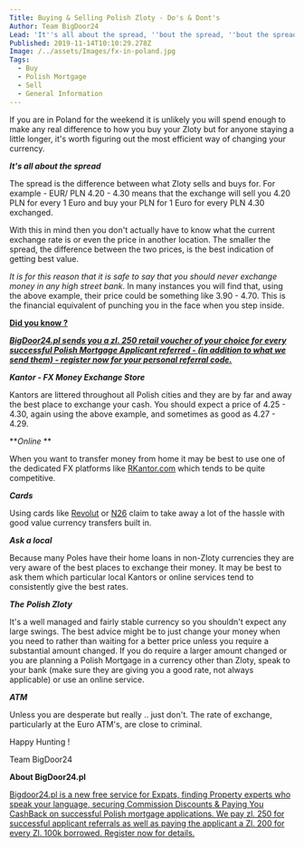 ```yaml
---
Title: Buying & Selling Polish Zloty - Do's & Dont's
Author: Team BigDoor24
Lead: 'It''s all about the spread, ''bout the spread, ''bout the spread ...'
Published: 2019-11-14T10:10:29.278Z
Image: /../assets/Images/fx-in-poland.jpg
Tags:
  - Buy
  - Polish Mortgage
  - Sell
  - General Information
---
```

If you are in Poland for the weekend it is unlikely you will spend enough to make any real difference to how you buy your Zloty but for anyone staying a little longer, it's worth figuring out the most efficient way of changing your currency.

**_It's all about the spread_**

The spread is the difference between what Zloty sells and buys for. For example - EUR/ PLN 4.20 - 4.30 means that the exchange will sell you 4.20 PLN for every 1 Euro and buy your PLN for 1 Euro for every PLN 4.30 exchanged.

With this in mind then you don't actually have to know what the current exchange rate is or even the price in another location. The smaller the spread, the difference between the two prices, is the best indication of getting best value. 

_It is for this reason that it is safe to say that you should never exchange money in any high street bank_. In many instances you will find that, using the above example, their price could be something like 3.90 - 4.70. This is the financial equivalent of punching you in the face when you step inside.

[**Did you know ?**](https://bigdoor24.pl/)

[_**BigDoor24.pl sends you a zl. 250 retail voucher of your choice for every successful Polish Mortgage Applicant referred - (in addition to what we send them) - register now for your personal referral code.**_](https://bigdoor24.pl/)

**_Kantor - FX Money Exchange Store_**

Kantors are littered throughout all Polish cities and they are by far and away the best place to exchange your cash. You should expect a price of 4.25 - 4.30, again using the above example, and sometimes as good as 4.27 - 4.29.

**_Online_ **

When you want to transfer money from home it may be best to use one of the dedicated FX platforms like [RKantor.com](https://www.rkantor.com/) which tends to be quite competitive. 

**_Cards_**

Using cards like [Revolut](https://www.revolut.com/en-PL?p=branded_campaign&ext=&gclid=EAIaIQobChMIieaWkb3p5QIVxpQYCh3hUgA9EAAYASAAEgJRaPD_BwE)  or [N26](https://n26.com/en-eu/euro-bank-account?utm_source=google&utm_medium=br&utm_campaign=1617329946&utm_content=62689487418&utm_term=n26&matchtype=e&device=c&loc_physical_ms=9067602&gclid=EAIaIQobChMI9bT-gb7p5QIVBqqaCh0CgwM0EAAYASAAEgJ1m_D_BwE) claim to take away a lot of the hassle with good value currency transfers built in.

_**Ask a local**_

Because many Poles have their home loans in non-Zloty currencies they are very aware of the best places to exchange their money. It may be best to ask them which particular local Kantors or online services tend to consistently give the best rates.

**_The_** _**Polish Zloty**_

It's a well managed and fairly stable currency so you shouldn't expect any large swings. The best advice might be to just change your money when you need to rather than waiting for a better price unless you require a substantial amount changed. If you do require a larger amount changed or you are planning a Polish Mortgage in a currency other than Zloty, speak to your bank (make sure they are giving you a good rate, not always applicable) or use an online service.

_**ATM**_

Unless you are desperate but really .. just don't. The rate of exchange, particularly at the Euro ATM's, are close to criminal.

Happy Hunting !

Team BigDoor24

**About BigDoor24.pl**

[Bigdoor24.pl is a new free service for Expats, finding Property experts who speak your language, securing Commission Discounts & Paying You CashBack on successful Polish mortgage applications. We pay zl. 250 for successful applicant referrals as well as paying the applicant a Zl. 200 for every Zl. 100k borrowed. Register now for details.](https://bigdoor24.pl/)
